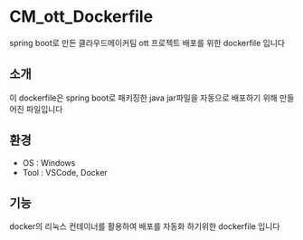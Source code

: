 # CM_ott_Dockerfile
spring boot로 만든 클라우드메이커팀 ott 프로젝트 배포를 위한 dockerfile 입니다

## 소개
이 dockerfile은 spring boot로 패키징한 java jar파일을 자동으로 배포하기 위해 만들어진 파일입니다

## 환경
  - OS : Windows
  - Tool : VSCode, Docker

## 기능
docker의 리눅스 컨테이너를 활용하여 배포를 자동화 하기위한 dockerfile 입니다
